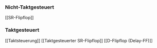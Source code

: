 ### Nicht-Taktgesteuert
[[SR-Flipflop]]

### Taktgesteuert
[[Taktsteuerung]]
[[Taktgesteuerter SR-Flipflop]]
[[D-Flipflop (Delay-FF)]]


